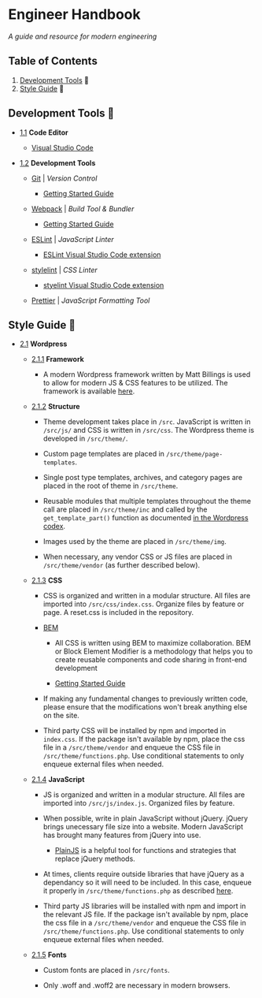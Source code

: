 # Engineer Handbook

_A guide and resource for modern engineering_

## Table of Contents

1.  [Development Tools](#tools) :wrench:
1.  [Style Guide](#style) :nail_care:

<a name="tools"></a>

## Development Tools :wrench:

<a name="tools--editor"></a><a name="1.1"></a>

- [1.1](#tools-editor) **Code Editor**

  - [Visual Studio Code](https://code.visualstudio.com/)

<a name="tools--build"></a><a name="1.2"></a>

- [1.2](#tools--development) **Development Tools**

  - [Git](https://git-scm.com/) | _Version Control_

    - [Getting Started Guide](http://rogerdudler.github.io/git-guide/)

  - [Webpack](https://webpack.js.org/) | _Build Tool &amp; Bundler_

    - [Getting Started Guide](https://webpack.js.org/guides/getting-started/)

  - [ESLint](https://github.com/eslint/eslint) | _JavaScript Linter_

    - [ESLint Visual Studio Code extension](https://marketplace.visualstudio.com/items?itemName=dbaeumer.vscode-eslint)

  - [stylelint](https://github.com/stylelint/stylelint) | _CSS Linter_

    - [styelint Visual Studio Code extension](https://marketplace.visualstudio.com/items?itemName=shinnn.stylelint)

  - [Prettier](https://github.com/prettier/prettier) | _JavaScript Formatting Tool_

<a name="style"></a>

## Style Guide :nail_care:

<a name="style--wordpress"></a><a name="2.2"></a>

- [2.1](#style--wordpress) **Wordpress**

  <a name="wordpress--framework"></a><a name="2.1.1"></a>

  - [2.1.1](#wordpress--framework) **Framework**

    - A modern Wordpress framework written by Matt Billings is used to allow for modern JS & CSS features to be utilized. The framework is available [here](https://github.com/mbillz/wordpress-starter).

  <a name="wordpress--structure"></a><a name="2.1.2"></a>

  - [2.1.2](#wordpress--structure) **Structure**

    - Theme development takes place in `/src`. JavaScript is written in `/src/js/` and CSS is written in `/src/css`. The Wordpress theme is developed in `/src/theme/`.

    - Custom page templates are placed in `/src/theme/page-templates`.

    - Single post type templates, archives, and category pages are placed in the root of theme in `/src/theme`.

    - Reusable modules that multiple templates throughout the theme call are placed in `/src/theme/inc` and called by the `get_template_part()` function as documented [in the Wordpress codex](https://developer.wordpress.org/reference/functions/get_template_part/).

    - Images used by the theme are placed in `/src/theme/img`.

    - When necessary, any vendor CSS or JS files are placed in `/src/theme/vendor` (as further described below).

  <a name="wordpress--css"></a><a name="2.1.3"></a>

  - [2.1.3](#wordpress--css) **CSS**

    - CSS is organized and written in a modular structure. All files are imported into `/src/css/index.css`. Organize files by feature or page. A reset.css is included in the repository.

    - [BEM](http://getbem.com/)

      - All CSS is written using BEM to maximize collaboration. BEM or Block Element Modifier is a methodology that helps you to create reusable components and code sharing in front-end development

      - [Getting Started Guide](https://en.bem.info/methodology/quick-start/)

    - If making any fundamental changes to previously written code, please ensure that the modifications won't break anything else on the site.

    - Third party CSS will be installed by npm and imported in `index.css`. If the package isn't available by npm, place the css file in a `/src/theme/vendor` and enqueue the CSS file in `/src/theme/functions.php`. Use conditional statements to only enqueue external files when needed.

  <a name="wordpress--js"></a><a name="2.1.4"></a>

  - [2.1.4](#wordpress--js) **JavaScript**

    - JS is organized and written in a modular structure. All files are imported into `/src/js/index.js`. Organized files by feature.

    - When possible, write in plain JavaScript without jQuery. jQuery brings unecessary file size into a website. Modern JavaScript has brought many features from jQuery into use.

      - [PlainJS](https://plainjs.com/javascript/) is a helpful tool for functions and strategies that replace jQuery methods.

    - At times, clients require outside libraries that have jQuery as a dependancy so it will need to be included. In this case, enqueue it properly in `/src/theme/functions.php` as described [here](https://digwp.com/2009/06/including-jquery-in-wordpress-the-right-way/).

    - Third party JS libraries will be installed with npm and import in the relevant JS file. If the package isn't available by npm, place the css file in a `/src/theme/vendor` and enqueue the CSS file in `/src/theme/functions.php`. Use conditional statements to only enqueue external files when needed.

  <a name="wordpress--fonts"></a><a name="2.1.5"></a>

  - [2.1.5](#wordpress--fonts) **Fonts**

    - Custom fonts are placed in `/src/fonts`.

    - Only .woff and .woff2 are necessary in modern browsers.
